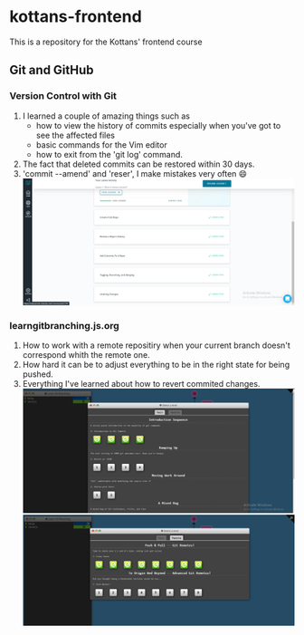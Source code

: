 # kottans-frontend
This is a repository for the Kottans' frontend course
## Git and GitHub
### Version Control with Git
1. I learned a couple of amazing things such as
   - how to view the history of commits especially when you've got to see the affected files
   - basic commands for the Vim editor
   - how to exit from the 'git log' command.
2. The fact that deleted commits can be restored within 30 days.
3. 'commit --amend' and 'reser', I make mistakes very often :smile:
![alt text](https://github.com/IGrynenko/kottans-frontend/blob/main/git_and_github/version_control_with_git.png "Version Control with Git")
### learngitbranching.js.org
1. How to work with a remote repositiry when your current branch doesn't correspond whith the remote one.
2. How hard it can be to adjust everything to be in the right state for being pushed.
3. Everything I've learned about how to revert commited changes.
![alt text](https://github.com/IGrynenko/kottans-frontend/blob/main/git_and_github/learngitbranching_intro_sequence.png?raw=true "Main: Introduction Sequence")
![alt text](https://github.com/IGrynenko/kottans-frontend/blob/main/git_and_github/learngitbranching_push_and_pull.png?raw=true "Remote: Push & Pull -- Git Remotes")
